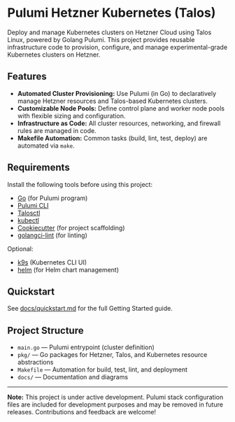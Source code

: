 # Pulumi Hetzner Kubernetes (Talos)

Deploy and manage Kubernetes clusters on Hetzner Cloud using Talos Linux, powered by Golang Pulumi. This project provides reusable infrastructure code to provision, configure, and manage experimental-grade Kubernetes clusters on Hetzner.

## Features

- **Automated Cluster Provisioning:** Use Pulumi (in Go) to declaratively manage Hetzner resources and Talos-based Kubernetes clusters.
- **Customizable Node Pools:** Define control plane and worker node pools with flexible sizing and configuration.
- **Infrastructure as Code:** All cluster resources, networking, and firewall rules are managed in code.
- **Makefile Automation:** Common tasks (build, lint, test, deploy) are automated via `make`.

## Requirements

Install the following tools before using this project:

- [Go](https://golang.org/) (for Pulumi program)
- [Pulumi CLI](https://www.pulumi.com/docs/get-started/install/)
- [Talosctl](https://www.talos.dev/docs/latest/introduction/installation/)
- [kubectl](https://kubernetes.io/docs/tasks/tools/)
- [Cookiecutter](https://cookiecutter.readthedocs.io/en/latest/) (for project scaffolding)
- [golangci-lint](https://golangci-lint.run/) (for linting)

Optional:

- [k9s](https://k9scli.io/) (Kubernetes CLI UI)
- [helm](https://helm.sh/) (for Helm chart management)

## Quickstart

See [docs/quickstart.md](docs/quickstart.md) for the full Getting Started guide.

## Project Structure

- `main.go` — Pulumi entrypoint (cluster definition)
- `pkg/` — Go packages for Hetzner, Talos, and Kubernetes resource abstractions
- `Makefile` — Automation for build, test, lint, and deployment
- `docs/` — Documentation and diagrams

---

**Note:** This project is under active development. Pulumi stack configuration files are included for development purposes and may be removed in future releases. Contributions and feedback are welcome!
